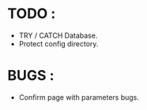 # TODO :

- TRY / CATCH Database.
- Protect config directory.

# BUGS :

- Confirm page with parameters bugs.
